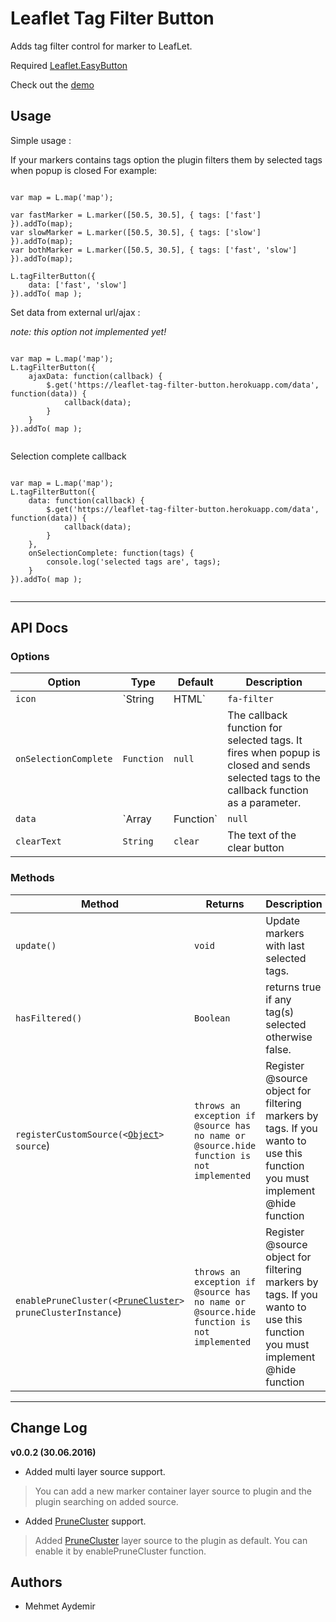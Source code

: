 # Leaflet Tag Filter Button
Adds tag filter control for marker to LeafLet. 

Required [Leaflet.EasyButton](https://github.com/CliffCloud/Leaflet.EasyButton)

Check out the [demo](https://leaflet-tag-filter-button.herokuapp.com)

Usage
-----

Simple usage :

If your markers contains tags option the plugin filters them by selected tags when popup is closed
For example:

```

var map = L.map('map');

var fastMarker = L.marker([50.5, 30.5], { tags: ['fast'] }).addTo(map); 
var slowMarker = L.marker([50.5, 30.5], { tags: ['slow'] }).addTo(map);
var bothMarker = L.marker([50.5, 30.5], { tags: ['fast', 'slow'] }).addTo(map);

L.tagFilterButton({
	data: ['fast', 'slow']
}).addTo( map );

```


Set data from external url/ajax :

*note: this option not implemented yet!*

```

var map = L.map('map');
L.tagFilterButton({
	ajaxData: function(callback) {
		$.get('https://leaflet-tag-filter-button.herokuapp.com/data', function(data)) {
			callback(data);
		}
	}
}).addTo( map );


```

Selection complete callback

```

var map = L.map('map');
L.tagFilterButton({
	data: function(callback) {
		$.get('https://leaflet-tag-filter-button.herokuapp.com/data', function(data)) {
			callback(data);
		}
	},
	onSelectionComplete: function(tags) {
		console.log('selected tags are', tags);
	}
}).addTo( map );


```


----------


API Docs
------

### Options

Option                 | Type          | Default              | Description
-----------------------|---------------|----------------------|----------------------------
`icon`               | `String|HTML`  | `fa-filter`          | Buton icon default is fa-filter. You can use html syntax for the icon for example `<img src="/filter.png">`
`onSelectionComplete`               | `Function`  | `null`    | The callback function for selected tags. It fires when popup is closed and sends selected tags to the callback function as a parameter.
`data`               | `Array|Function`  | `null`    | The data to be used for tags popup, it can be array or function
`clearText`               | `String`  | `clear`    | The text of the clear button

### Methods

Method                          | Returns		| Description
--------------------------------|---------------|----------------------------
`update()`                      | `void`			| Update markers with last selected tags.
`hasFiltered()`                 | `Boolean`		| returns true if any tag(s) selected otherwise false.
`registerCustomSource(<`[`Object`](https://developer.mozilla.org/en-US/docs/Web/JavaScript/Reference/Global_Objects/Object)`> source`) | `throws an exception if @source has no name or @source.hide function is not implemented`		| Register @source object for filtering markers by tags. If you wanto to use this function you must implement @hide function  
`enablePruneCluster(<`[`PruneCluster`](https://github.com/SINTEF-9012/PruneCluster)`> pruneClusterInstance`) | `throws an exception if @source has no name or @source.hide function is not implemented`		| Register @source object for filtering markers by tags. If you wanto to use this function you must implement @hide function  


----------

Change Log
-----

**v0.0.2 (30.06.2016)**

 - Added multi layer source support. 
 > You can add a new marker container layer source to plugin and the plugin searching on added source.
 
 - Added [PruneCluster](https://github.com/SINTEF-9012/PruneCluster) support.
 > Added [PruneCluster](https://github.com/SINTEF-9012/PruneCluster)  layer source to the plugin as default. You can enable it by enablePruneCluster function.

Authors
-------

* Mehmet Aydemir
